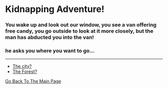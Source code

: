 # Kidnapping Adventure!
### You wake up and look out our window, you see a van offering free candy, you go outside to look at it more closely, but the man has abducted you into the van!
### he asks you where you want to go...
---

* [The city?](../CITY/City.md)
* [The Forest?](FOREST/Forest.md)



[Go Back To The Main Page](../home.md)
